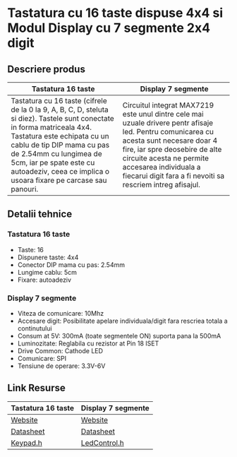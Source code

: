 # Tastatura cu 16 taste dispuse 4x4 si Modul Display cu 7 segmente 2x4 digit

## Descriere produs
Tastatura 16 taste | Display 7 segmente
--- | ---
Tastatura cu 16 taste (cifrele de la 0 la 9, A, B, C, D, steluta si diez). Tastele sunt conectate in forma matriceala 4x4. Tastatura este echipata cu un cablu de tip DIP mama cu pas de 2.54mm cu lungimea de 5cm, iar pe spate este cu autoadeziv, ceea ce implica o usoara fixare pe carcase sau panouri. | Circuitul integrat MAX7219 este unul dintre cele mai uzuale drivere pentr afisaje led. Pentru comunicarea cu acesta sunt necesare doar 4 fire, iar spre deosebire de alte circuite acesta ne permite accesarea individuala a fiecarui digit fara a fi nevoiti sa rescriem intreg afisajul.

## Detalii tehnice

### Tastatura 16 taste
- Taste: 16
- Dispunere taste: 4x4
- Conector 	DIP mama cu pas: 2.54mm
- Lungime cablu: 5cm
- Fixare: autoadeziv

### Display 7 segmente
- Viteza de comunicare: 10Mhz
- Accesare digit: Posibilitate apelare individuala/digit fara rescriea totala a continutului
- Consum at 5V: 300mA (toate segmentele ON) suporta pana la 500mA
- Luminozitate: Reglabila cu rezistor at Pin 18 ISET
- Drive Common: Cathode LED
- Comunicare: SPI
- Tensiune de operare: 3.3V-6V

## Link Resurse
Tastatura 16 taste | Display 7 segmente
--- | ---
[Website](https://www.xab3.ro/produse/tastatura-4x4) | [Website](https://www.xab3.ro/produse/modul-display-cu-7-segmente-2x4-digit)
[Datasheet](Datasheet%20Keyboard.pdf) | [Datasheet](Datasheet%20MAX7219.pdf)
[Keypad.h](https://github.com/Chris--A/Keypad) | [LedControl.h](https://github.com/wayoda/LedControl)